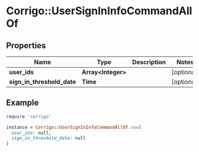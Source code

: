 # Corrigo::UserSignInInfoCommandAllOf

## Properties

| Name | Type | Description | Notes |
| ---- | ---- | ----------- | ----- |
| **user_ids** | **Array&lt;Integer&gt;** |  | [optional] |
| **sign_in_threshold_date** | **Time** |  | [optional] |

## Example

```ruby
require 'corrigo'

instance = Corrigo::UserSignInInfoCommandAllOf.new(
  user_ids: null,
  sign_in_threshold_date: null
)
```

